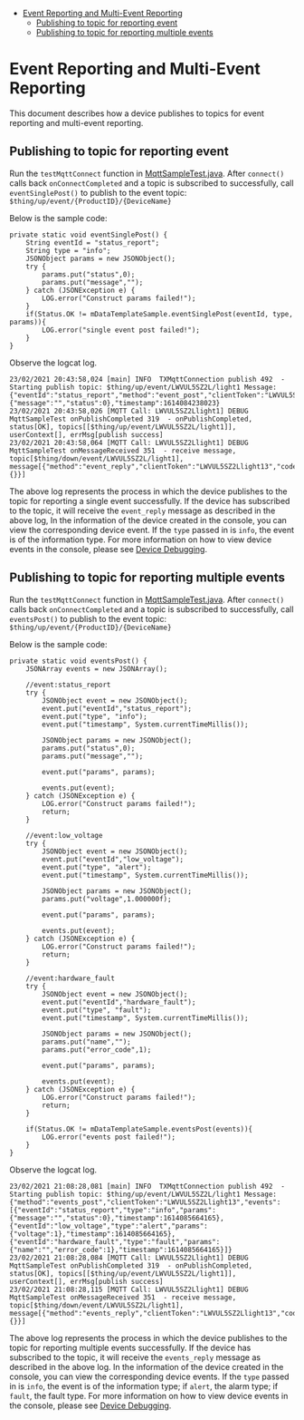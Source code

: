 * [Event Reporting and Multi-Event Reporting](#Event-Reporting-and-Multi-Event-Reporting)
  * [Publishing to topic for reporting event](#Publishing-to-topic-for-reporting-event)
  * [Publishing to topic for reporting multiple events](#Publishing-to-topic-for-reporting-multiple-events)

# Event Reporting and Multi-Event Reporting

This document describes how a device publishes to topics for event reporting and multi-event reporting.

## Publishing to topic for reporting event 

Run the `testMqttConnect` function in [MqttSampleTest.java](../src/test/java/com/tencent/iot/explorer/device/java/core/mqtt/MqttSampleTest.java). After `connect()` calls back `onConnectCompleted` and a topic is subscribed to successfully, call `eventSinglePost()` to publish to the event topic:
`$thing/up/event/{ProductID}/{DeviceName}`

Below is the sample code:
```
private static void eventSinglePost() {
    String eventId = "status_report";
    String type = "info";
    JSONObject params = new JSONObject();
    try {
        params.put("status",0);
        params.put("message","");
    } catch (JSONException e) {
        LOG.error("Construct params failed!");
    }
    if(Status.OK != mDataTemplateSample.eventSinglePost(eventId, type, params)){
        LOG.error("single event post failed!");
    }
}
```

Observe the logcat log.
```
23/02/2021 20:43:58,024 [main] INFO  TXMqttConnection publish 492  - Starting publish topic: $thing/up/event/LWVUL5SZ2L/light1 Message: {"eventId":"status_report","method":"event_post","clientToken":"LWVUL5SZ2Llight13","type":"info","params":{"message":"","status":0},"timestamp":1614084238023}
23/02/2021 20:43:58,026 [MQTT Call: LWVUL5SZ2Llight1] DEBUG MqttSampleTest onPublishCompleted 319  - onPublishCompleted, status[OK], topics[[$thing/up/event/LWVUL5SZ2L/light1]],  userContext[], errMsg[publish success]
23/02/2021 20:43:58,064 [MQTT Call: LWVUL5SZ2Llight1] DEBUG MqttSampleTest onMessageReceived 351  - receive message, topic[$thing/down/event/LWVUL5SZ2L/light1], message[{"method":"event_reply","clientToken":"LWVUL5SZ2Llight13","code":0,"status":"","data":{}}]
```
The above log represents the process in which the device publishes to the topic for reporting a single event successfully. If the device has subscribed to the topic, it will receive the `event_reply` message as described in the above log, In the information of the device created in the console, you can view the corresponding device event. If the `type` passed in is `info`, the event is of the information type. For more information on how to view device events in the console, please see [Device Debugging](https://cloud.tencent.com/document/product/1081/34741).

## Publishing to topic for reporting multiple events 

Run the `testMqttConnect` function in [MqttSampleTest.java](../src/test/java/com/tencent/iot/explorer/device/java/core/mqtt/MqttSampleTest.java). After `connect()` calls back `onConnectCompleted` and a topic is subscribed to successfully, call `eventsPost()` to publish to the event topic:
`$thing/up/event/{ProductID}/{DeviceName}`

Below is the sample code:
```
private static void eventsPost() {
    JSONArray events = new JSONArray();
    
    //event:status_report
    try {
        JSONObject event = new JSONObject();
        event.put("eventId","status_report");
        event.put("type", "info");
        event.put("timestamp", System.currentTimeMillis());
    
        JSONObject params = new JSONObject();
        params.put("status",0);
        params.put("message","");
    
        event.put("params", params);
    
        events.put(event);
    } catch (JSONException e) {
        LOG.error("Construct params failed!");
        return;
    }
    
    //event:low_voltage
    try {
        JSONObject event = new JSONObject();
        event.put("eventId","low_voltage");
        event.put("type", "alert");
        event.put("timestamp", System.currentTimeMillis());
    
        JSONObject params = new JSONObject();
        params.put("voltage",1.000000f);
    
        event.put("params", params);
    
        events.put(event);
    } catch (JSONException e) {
        LOG.error("Construct params failed!");
        return;
    }
    
    //event:hardware_fault
    try {
        JSONObject event = new JSONObject();
        event.put("eventId","hardware_fault");
        event.put("type", "fault");
        event.put("timestamp", System.currentTimeMillis());
    
        JSONObject params = new JSONObject();
        params.put("name","");
        params.put("error_code",1);
    
        event.put("params", params);
    
        events.put(event);
    } catch (JSONException e) {
        LOG.error("Construct params failed!");
        return;
    }
    
    if(Status.OK != mDataTemplateSample.eventsPost(events)){
        LOG.error("events post failed!");
    }
}
```

Observe the logcat log.
```
23/02/2021 21:08:28,081 [main] INFO  TXMqttConnection publish 492  - Starting publish topic: $thing/up/event/LWVUL5SZ2L/light1 Message: {"method":"events_post","clientToken":"LWVUL5SZ2Llight13","events":[{"eventId":"status_report","type":"info","params":{"message":"","status":0},"timestamp":1614085664165},{"eventId":"low_voltage","type":"alert","params":{"voltage":1},"timestamp":1614085664165},{"eventId":"hardware_fault","type":"fault","params":{"name":"","error_code":1},"timestamp":1614085664165}]}
23/02/2021 21:08:28,084 [MQTT Call: LWVUL5SZ2Llight1] DEBUG MqttSampleTest onPublishCompleted 319  - onPublishCompleted, status[OK], topics[[$thing/up/event/LWVUL5SZ2L/light1]],  userContext[], errMsg[publish success]
23/02/2021 21:08:28,115 [MQTT Call: LWVUL5SZ2Llight1] DEBUG MqttSampleTest onMessageReceived 351  - receive message, topic[$thing/down/event/LWVUL5SZ2L/light1], message[{"method":"events_reply","clientToken":"LWVUL5SZ2Llight13","code":0,"status":"","data":{}}]
```
The above log represents the process in which the device publishes to the topic for reporting multiple events successfully. If the device has subscribed to the topic, it will receive the `events_reply` message as described in the above log. In the information of the device created in the console, you can view the corresponding device events. If the `type` passed in is `info`, the event is of the information type; if `alert`, the alarm type; if `fault`, the fault type. For more information on how to view device events in the console, please see [Device Debugging](https://cloud.tencent.com/document/product/1081/34741).
